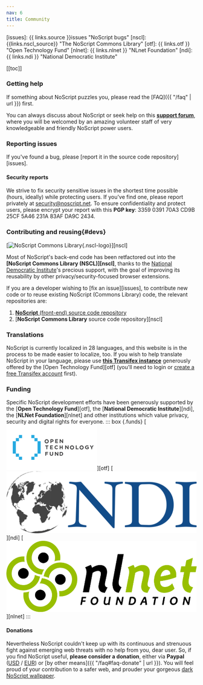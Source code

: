 ```yaml
---
nav: 6
title: Community
---
```


[issues]: {{ links.source }}issues "NoScript bugs"
[nscl]: {{links.nscl_source}} "The NoScript Commons Library"
[otf]: {{ links.otf }} "Open Technology Fund"
[nlnet]: {{ links.nlnet }} "NLnet Foundation"
[ndi]: {{ links.ndi }} "National Democratic Institute"

[[toc]]

### Getting help

If something about NoScript puzzles you, please read the [FAQ]({{ "/faq" | url }}) first.

You can always discuss about NoScript or seek help on this __[support forum](https://noscript.net/forum)__, where you will be welcomed by an amazing volunteer staff of very knowledgeable and friendly NoScript power users.

### Reporting issues

If you've found a bug, please [report it in the source code repository][issues].

#### Security reports

We strive to fix security sensitive issues in the shortest time possible (hours, ideally) while protecting users.
If you've find one, please report privately at [security@noscript.net](mailto:security@noscript.net).
To ensure confidentiality and protect users, please encrypt your report with this __PGP key__:
3359 0391 70A3 CD9B 25CF 5A46 231A 83AF DA9C 2434.

### __Contributing and reusing__{#devs}

[![NoScript Commons Library](https://raw.githubusercontent.com/hackademix/nscl/main/nscl-logo.png){.nscl-logo}][nscl]

Most of NoScript's back-end code has been retfactored out into the __[NoScript Commons Library (NSCL)][nscl]__, thanks to the [National Democratic Institute](https://www.ndi.org/)'s precious support, with the goal of improving its reusability by other privacy/security-focused browser extensions.

If you are a developer wishing to [fix an issue][issues], to contribute new code or to reuse existing NoScript (Commons Library) code, the relevant repositories are:

1. [__NoScript__ (front-end) source code repository]({{links.source}})
2. [__NoScript Commons Library__ source code repository][nscl]

### Translations

NoScript is currently localized in 28 languages, and this website is in the process to be made easier to localize, too.
If you wish to help translate NoScript in your language, please use [__this Transifex instance__](https://www.transifex.com/otf/noscript/) generously offered by the [Open Technology Fund][otf] (you'll need to login or [create a free Transifex account](https://www.transifex.com/signup/) first).

### Funding
Specific  NoScript development efforts have been generously supported by the [__Open Technology Fund__][otf], the [__National Democratic Institute__][ndi], the [__NLNet Foundation__][nlnet] and other institutions which value privacy, security and digital rights for everyone.
::: box {.funds}
[![Open Technology Fund logo](/img/otf-logo.svg)][otf]
[![National Democratic Institute logo](/img/ndi-logo.svg)][ndi]
[![NLnet logo](/img/nlnet-logo.svg)][nlnet]
:::

#### Donations
Nevertheless NoScript couldn't keep up with its continuous and strenuous fight against emerging web threats with no help from you, dear user. So, if you find NoScript useful, __please consider a donation__, either via __Paypal__ ([USD]({{links.donate}}?c=USD) / [EUR]({{links.donate}}?c=EUR)) or [by other means]({{ "/faq#faq-donate" | url }}).
You will feel proud of your contribution to a safer web, and prouder your gorgeous [dark NoScript wallpaper](/img/noscript-wallpaper-dark.png).
